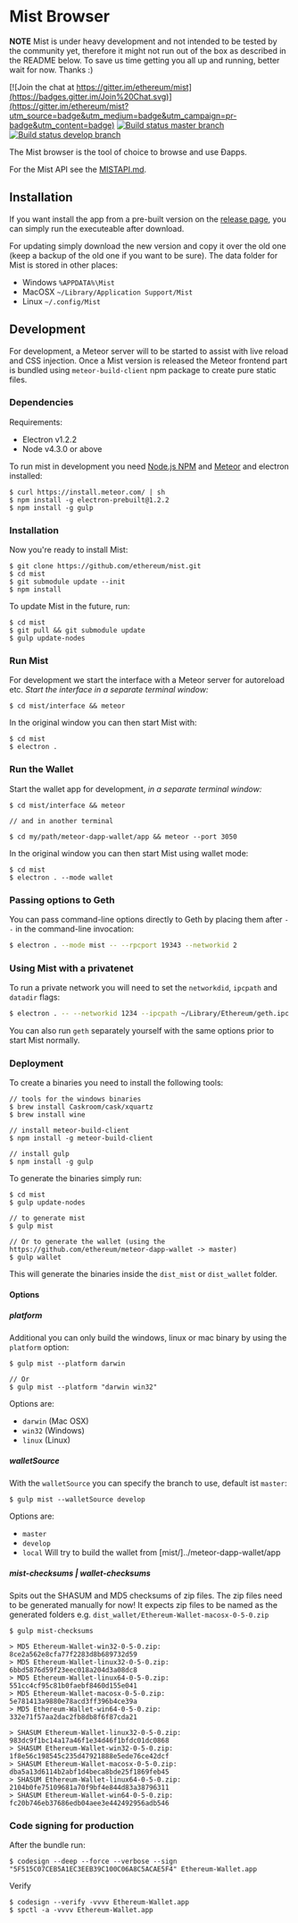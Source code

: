 # Mist Browser

**NOTE** Mist is under heavy development and not intended to be tested by the community yet,
therefore it might not run out of the box as described in the README below.
To save us time getting you all up and running, better wait for now. Thanks :)

[![Join the chat at https://gitter.im/ethereum/mist](https://badges.gitter.im/Join%20Chat.svg)](https://gitter.im/ethereum/mist?utm_source=badge&utm_medium=badge&utm_campaign=pr-badge&utm_content=badge)
[![Build status master branch ](https://build.ethdev.com/buildstatusimage?builder=Mist%20master%20branch)](https://build.ethdev.com/builders/Mist%20master%20branch/builds/-1)
[![Build status develop branch ](https://build.ethdev.com/buildstatusimage?builder=Mist%20develop%20branch)](https://build.ethdev.com/builders/Mist%20develop%20branch/builds/-1)

The Mist browser is the tool of choice to browse and use Ðapps.

For the Mist API see the [MISTAPI.md](MISTAPI.md).

## Installation

If you want install the app from a pre-built version on the [release page](https://github.com/ethereum/mist/releases),
you can simply run the executeable after download.

For updating simply download the new version and copy it over the old one (keep a backup of the old one if you want to be sure).
The data folder for Mist is stored in other places:

- Windows `%APPDATA%\Mist`
- MacOSX `~/Library/Application Support/Mist`
- Linux `~/.config/Mist`


## Development

For development, a Meteor server will to be started to assist with live reload and CSS injection.
Once a Mist version is released the Meteor frontend part is bundled using `meteor-build-client` npm package to create pure static files.

### Dependencies

Requirements: 

* Electron v1.2.2
* Node v4.3.0 or above

To run mist in development you need [Node.js NPM](https://nodejs.org) and [Meteor](https://www.meteor.com/install) and electron installed:

    $ curl https://install.meteor.com/ | sh
    $ npm install -g electron-prebuilt@1.2.2
    $ npm install -g gulp

### Installation

Now you're ready to install Mist:

    $ git clone https://github.com/ethereum/mist.git
    $ cd mist
    $ git submodule update --init
    $ npm install

To update Mist in the future, run:

    $ cd mist
    $ git pull && git submodule update
    $ gulp update-nodes


### Run Mist

For development we start the interface with a Meteor server for autoreload etc.
*Start the interface in a separate terminal window:*

    $ cd mist/interface && meteor

In the original window you can then start Mist with:

    $ cd mist
    $ electron .


### Run the Wallet

Start the wallet app for development, *in a separate terminal window:*

    $ cd mist/interface && meteor

    // and in another terminal

    $ cd my/path/meteor-dapp-wallet/app && meteor --port 3050

In the original window you can then start Mist using wallet mode:

    $ cd mist
    $ electron . --mode wallet


### Passing options to Geth

You can pass command-line options directly to Geth by placing them after `--` in 
the command-line invocation:

```bash
$ electron . --mode mist -- --rpcport 19343 --networkid 2 
```


### Using Mist with a privatenet

To run a private network you will need to set the `networkdid`, `ipcpath` and 
`datadir` flags:

```bash
$ electron . -- --networkid 1234 --ipcpath ~/Library/Ethereum/geth.ipc --datadir ~/Library/Ethereum/privatenet
```

You can also run `geth` separately yourself with the same options prior to start 
Mist normally.


### Deployment


To create a binaries you need to install the following tools:

    // tools for the windows binaries
    $ brew install Caskroom/cask/xquartz
    $ brew install wine

    // install meteor-build-client
    $ npm install -g meteor-build-client

    // install gulp
    $ npm install -g gulp

To generate the binaries simply run:

    $ cd mist
    $ gulp update-nodes

    // to generate mist
    $ gulp mist

    // Or to generate the wallet (using the https://github.com/ethereum/meteor-dapp-wallet -> master)
    $ gulp wallet

This will generate the binaries inside the `dist_mist` or `dist_wallet` folder.

#### Options

##### platform

Additional you can only build the windows, linux or mac binary by using the `platform` option:

    $ gulp mist --platform darwin

    // Or
    $ gulp mist --platform "darwin win32"


Options are:

- `darwin` (Mac OSX)
- `win32` (Windows)
- `linux` (Linux)


##### walletSource

With the `walletSource` you can specify the branch to use, default ist `master`:

    $ gulp mist --walletSource develop


Options are:

- `master`
- `develop`
- `local` Will try to build the wallet from [mist/]../meteor-dapp-wallet/app

##### mist-checksums | wallet-checksums

Spits out the SHASUM and MD5 checksums of zip files. The zip files need to be generated manually for now!
It expects zip files to be named as the generated folders e.g. `dist_wallet/Ethereum-Wallet-macosx-0-5-0.zip`

    $ gulp mist-checksums

    > MD5 Ethereum-Wallet-win32-0-5-0.zip: 8ce2a562e8cfa77f2283d8b689732d59
    > MD5 Ethereum-Wallet-linux32-0-5-0.zip: 6bbd5876d59f23eec018a204d3a08dc8
    > MD5 Ethereum-Wallet-linux64-0-5-0.zip: 551cc4cf95c81b0faebf8460d155e041
    > MD5 Ethereum-Wallet-macosx-0-5-0.zip: 5e781413a9880e78acd3ff396b4ce39a
    > MD5 Ethereum-Wallet-win64-0-5-0.zip: 332e71f57aa2dac2fb8db8f6f87cda21

    > SHASUM Ethereum-Wallet-linux32-0-5-0.zip: 983dc9f1bc14a17a46f1e34d46f1bfdc01dc0868
    > SHASUM Ethereum-Wallet-win32-0-5-0.zip: 1f8e56c198545c235d47921888e5ede76ce42dcf
    > SHASUM Ethereum-Wallet-macosx-0-5-0.zip: dba5a13d6114b2abf1d4beca8bde25f1869feb45
    > SHASUM Ethereum-Wallet-linux64-0-5-0.zip: 2104b0fe75109681a70f9bf4e844d83a38796311
    > SHASUM Ethereum-Wallet-win64-0-5-0.zip: fc20b746eb37686edb04aee3e442492956adb546

### Code signing for production

After the bundle run:

    $ codesign --deep --force --verbose --sign "5F515C07CEB5A1EC3EEB39C100C06A8C5ACAE5F4" Ethereum-Wallet.app

Verify

    $ codesign --verify -vvvv Ethereum-Wallet.app
    $ spctl -a -vvvv Ethereum-Wallet.app
